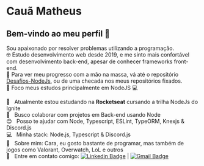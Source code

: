 # Cauã Matheus

## Bem-vindo ao meu perfil 👋
Sou apaixonado por resolver problemas utilizando a programação.
<br/> 🤓 Estudo desenvolvimento web desde 2019, e me sinto mais confortável com desenvolvimento back-end, apesar de conhecer frameworks front-end.
<br/> 🌟 Para ver meu progresso com a mão na massa, vá até o repositório [Desafios-NodeJs](https://github.com/CauaMatheus/Desafios-NodeJs), ou de uma checada nos meus repositórios fixados.
<br/> 🏹 Foco meus estudos principalmente em NodeJS :computer:

 :rocket:  &nbsp; Atualmente estou estudando na **Rocketseat** cursando a trilha NodeJs do Ignite
 <br/> :purple_heart: &nbsp; Busco colaborar com projetos em Back-end usando Node
 <br/> :blush: &nbsp; Posso te ajudar com Node, Typescript, ESLint, TypeORM, Knexjs & Discord.js 
 <br/> :computer: &nbsp; Minha stack: Node.js, Typescript & Discord.js
 <br/> 💬  &nbsp; Sobre mim: Cara, eu gosto bastante de programar, mas também de jogos como Valorant, Overwatch, LoL e outros
 <br/> :email: &nbsp; Entre em contato comigo: [![Linkedin Badge](https://img.shields.io/badge/-LinkedIn-blue?style=flat-square&logo=Linkedin&logoColor=white&)](https://www.linkedin.com/in/cauã-matheus-alves-corrêa-28a9621a5/) 
| 
[![Gmail Badge](https://img.shields.io/badge/-Gmail-c14438?style=flat-square&logo=Gmail&logoColor=white)](mailto:cauamatheusdev@gmail.com)
